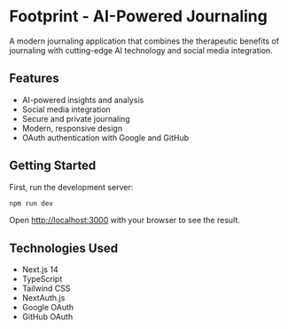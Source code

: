 # Footprint - AI-Powered Journaling

A modern journaling application that combines the therapeutic benefits of journaling with cutting-edge AI technology and social media integration.

## Features

- AI-powered insights and analysis
- Social media integration
- Secure and private journaling
- Modern, responsive design
- OAuth authentication with Google and GitHub

## Getting Started

First, run the development server:

```bash
npm run dev
```

Open [http://localhost:3000](http://localhost:3000) with your browser to see the result.

## Technologies Used

- Next.js 14
- TypeScript
- Tailwind CSS
- NextAuth.js
- Google OAuth
- GitHub OAuth
